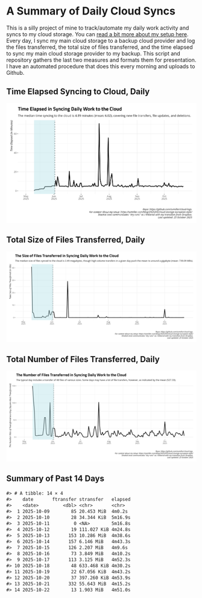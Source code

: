 # A Summary of Daily Cloud Syncs

This is a silly project of mine to track/automate my daily work activity
and syncs to my cloud storage. You can [read a bit more about my setup
here](https://svmiller.com/blog/2025/05/cloud-storage-european-style/).
Every day, I sync my main cloud storage to a backup cloud provider and
log the files transferred, the total size of files transferred, and the
time elapsed to sync my main cloud storage provider to my backup. This
script and repository gathers the last two measures and formats them for
presentation. I have an automated procedure that does this every morning
and uploads to Github.

## Time Elapsed Syncing to Cloud, Daily

![](time-elapsed.png)

## Total Size of Files Transferred, Daily

![](size-transferred.png)

## Total Number of Files Transferred, Daily

![](files-transferred.png)

## Summary of Past 14 Days

    #> # A tibble: 14 × 4
    #>    date       ftransfer stransfer   elapsed
    #>    <date>         <dbl> <chr>       <chr>  
    #>  1 2025-10-09        85 20.453 MiB  4m0.2s 
    #>  2 2025-10-10        28 34.344 KiB  5m16.9s
    #>  3 2025-10-11         0 <NA>        5m16.8s
    #>  4 2025-10-12        19 111.027 KiB 4m24.8s
    #>  5 2025-10-13       153 10.286 MiB  4m38.6s
    #>  6 2025-10-14       157 6.146 MiB   4m43.3s
    #>  7 2025-10-15       126 2.207 MiB   4m9.6s 
    #>  8 2025-10-16        73 3.849 MiB   4m10.2s
    #>  9 2025-10-17       113 3.125 MiB   4m52.3s
    #> 10 2025-10-18        48 633.468 KiB 4m30.2s
    #> 11 2025-10-19        22 67.056 KiB  4m43.2s
    #> 12 2025-10-20        37 397.260 KiB 4m53.9s
    #> 13 2025-10-21       332 55.643 MiB  4m15.2s
    #> 14 2025-10-22        13 1.903 MiB   4m51.0s
